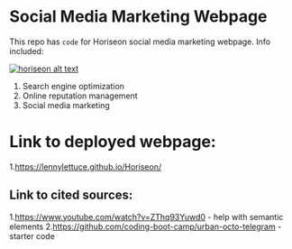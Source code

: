 # Social Media Marketing Webpage
This repo has `code` for Horiseon social media marketing webpage.
Info included:

[![horiseon alt text](./assets/images/digital-marketing-meeting.jpg)](./assets/images/digital-marketing-meeting.png)

1. Search engine optimization
2. Online reputation management
3. Social media marketing

# Link to deployed webpage: 
1.https://lennylettuce.github.io/Horiseon/

## Link to cited sources: 
1.https://www.youtube.com/watch?v=ZThq93Yuwd0 - help with semantic elements
2.https://github.com/coding-boot-camp/urban-octo-telegram -starter code
